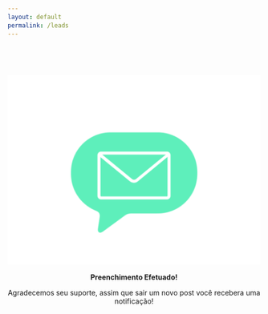 ```yaml
---
layout: default
permalink: /leads
---
```


<style type="text/css" media="screen">
  .container {
    margin: 0px auto;
    max-width: 600px;
    text-align: center;
    padding-top: 60px;
  }
</style>

<div class="container">
  <img src="/assets/img/message.gif" width="540" alt="Mensagem enviada!">
  <p><strong>Preenchimento Efetuado!</strong></p>
  <p>Agradecemos seu suporte, assim que sair um novo post você recebera uma notificação!</p>
</div>